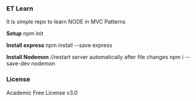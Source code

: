 ### ET Learn

It is simple repo to learn NODE in MVC Patterns

**Setup**
npm init

**Install express**
npm install --save express

**Install Nodemon** //restart server automatically after file changes
npm i --save-dev nodemon

### License

Academic Free License v3.0
